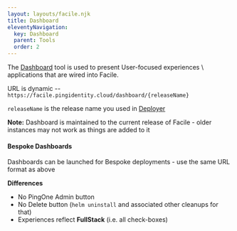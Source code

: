 ```yaml
---
layout: layouts/facile.njk
title: Dashboard
eleventyNavigation:
  key: Dashboard
  parent: Tools
  order: 2
---
```


The [Dashboard](https://facile.pingidentity.cloud/dashboard/{releaseName}) tool is used to present User-focused experiences \ applications that are wired into Facile.

URL is dynamic -- `https://facile.pingidentity.cloud/dashboard/{releaseName}`

`releaseName` is the release name you used in [Deployer](https://facile.pingidentity.cloud)

**Note:** Dashboard is maintained to the current release of Facile - older instances may not work as things are added to it

#### Bespoke Dashboards

Dashboards can be launched for Bespoke deployments - use the same URL format as above

**Differences**
* No PingOne Admin button
* No Delete button (`helm uninstall` and associated other cleanups for that)
* Experiences reflect **FullStack** (i.e. all check-boxes)